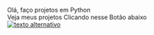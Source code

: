 Olá, faço projetos em Python <br>
Veja meus projetos Clicando nesse Botão abaixo<br>
[![texto alternativo][1.1]][1]

[1]: https://github.com/EnzoM123/Python
[1.1]: https://img.shields.io/badge/Python-FFD43B?style=for-the-badge&logo=python&logoColor=blue
<!---
EnzoM123/EnzoM123 is a ✨ special ✨ repository because its `README.md` (this file) appears on your GitHub profile.
You can click the Preview link to take a look at your changes.
--->
